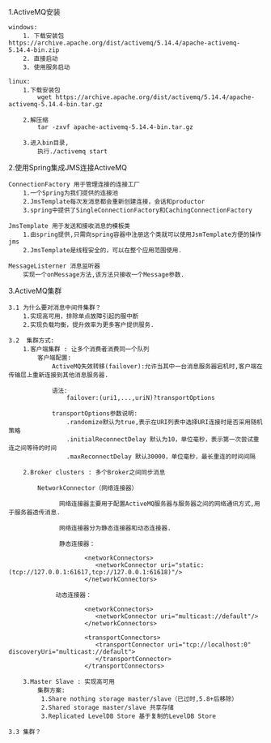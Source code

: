 1.ActiveMQ安装
 
	windows:
	    1. 下载安装包 https://archive.apache.org/dist/activemq/5.14.4/apache-activemq-5.14.4-bin.zip
	    2. 直接启动
	    3. 使用服务启动 
	    
	linux:
	    1.下载安装包
	        wget https://archive.apache.org/dist/activemq/5.14.4/apache-activemq-5.14.4-bin.tar.gz
	        
	    2.解压缩 
	        tar -zxvf apache-activemq-5.14.4-bin.tar.gz
	     
	    3.进入bin目录,
	        执行./activemq start
	
2.使用Spring集成JMS连接ActiveMQ 
	
	ConnectionFactory 用于管理连接的连接工厂 
	    1.一个Spring为我们提供的连接池
	    2.JmsTemplate每次发消息都会重新创建连接，会话和productor
	    3.spring中提供了SingleConnectionFactory和CachingConnectionFactory
	    
	JmsTemplate 用于发送和接收消息的模板类
	    1.由spring提供,只需向spring容器中注册这个类就可以使用JsmTemplate方便的操作jms
	    2.JmsTemplate是线程安全的，可以在整个应用范围使用.
	    
	MessageListerner 消息监听器
	    实现一个onMessage方法,该方法只接收一个Message参数.

3.ActiveMQ集群

	3.1 为什么要对消息中间件集群？
		1.实现高可用，排除单点故障引起的服中断 
		2.实现负载均衡，提升效率为更多客户提供服务.	
		
	3.2  集群方式: 
		1.客户端集群 : 让多个消费者消费同一个队列 
            客户端配置:
                ActiveMQ失效转移(failover):允许当其中一台消息服务器宕机时,客户端在传输层上重新连接到其他消息服务器.
                
                语法:
                    failover:(uri1,...,uriN)?transportOptions
                   
                transportOptions参数说明: 
                    .randomize默认为true,表示在URI列表中选择URI连接时是否采用随机策略 
                    .initialReconnectDelay 默认为10，单位毫秒，表示第一次尝试重连之间等待的时间 
                    .maxReconnectDelay 默认30000，单位毫秒，最长重连的时间间隔	  
		       
		2.Broker clusters : 多个Broker之间同步消息
		
            NetworkConnector（网络连接器）
			
                  网络连接器主要用于配置ActiveMQ服务器与服务器之间的网络通讯方式,用于服务器透传消息.
                 
                  网络连接器分为静态连接器和动态连接器.
                  
                  静态连接器：
                  
                         <networkConnectors>
                            <networkConnector uri="static:(tcp://127.0.0.1:61617,tcp://127.0.0.1:61618)"/>
                         </networkConnectors>
                     
                 动态连接器：
                     
                         <networkConnectors>
                            <networkConnector uri="multicast://default"/>
                         </networkConnectors>
                         
                         <transportConnectors>
                            <transportConnector uri="tcp://localhost:0" discoveryUri="multicast://default">
                            </transportConnector>
                         </transportConnectors>
                     
		3.Master Slave : 实现高可用
			集群方案:
		     1.Share nothing storage master/slave（已过时,5.8+后移除）
		     2.Shared storage master/slave 共享存储
		     3.Replicated LevelDB Store 基于复制的LevelDB Store
	
	3.3 集群？		